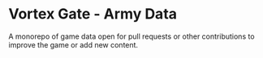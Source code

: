 # Vortex Gate - Army Data
A monorepo of game data open for pull requests or other contributions to improve the game or add new content.


